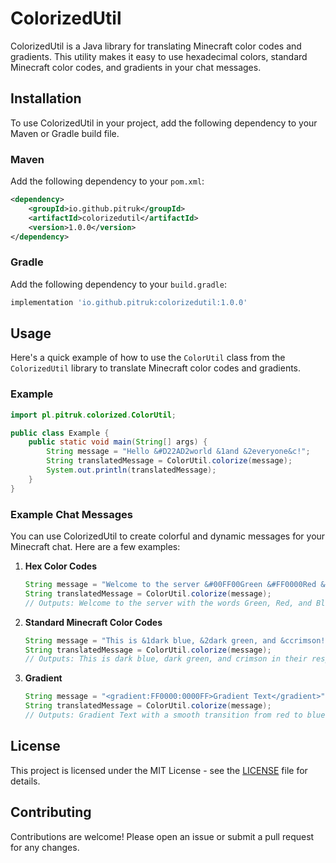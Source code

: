 
# ColorizedUtil

ColorizedUtil is a Java library for translating Minecraft color codes and gradients. This utility makes it easy to use hexadecimal colors, standard Minecraft color codes, and gradients in your chat messages.

## Installation

To use ColorizedUtil in your project, add the following dependency to your Maven or Gradle build file.

### Maven

Add the following dependency to your `pom.xml`:

```xml
<dependency>
    <groupId>io.github.pitruk</groupId>
    <artifactId>colorizedutil</artifactId>
    <version>1.0.0</version>
</dependency>
```

### Gradle

Add the following dependency to your `build.gradle`:

```groovy
implementation 'io.github.pitruk:colorizedutil:1.0.0'
```

## Usage

Here's a quick example of how to use the `ColorUtil` class from the `ColorizedUtil` library to translate Minecraft color codes and gradients.

### Example

```java
import pl.pitruk.colorized.ColorUtil;

public class Example {
    public static void main(String[] args) {
        String message = "Hello &#D22AD2world &1and &2everyone&c!";
        String translatedMessage = ColorUtil.colorize(message);
        System.out.println(translatedMessage);
    }
}
```

### Example Chat Messages

You can use ColorizedUtil to create colorful and dynamic messages for your Minecraft chat. Here are a few examples:

1. **Hex Color Codes**

    ```java
    String message = "Welcome to the server &#00FF00Green &#FF0000Red &#0000FFBlue!";
    String translatedMessage = ColorUtil.colorize(message);
    // Outputs: Welcome to the server with the words Green, Red, and Blue in their respective colors
    ```

2. **Standard Minecraft Color Codes**

    ```java
    String message = "This is &1dark blue, &2dark green, and &ccrimson!";
    String translatedMessage = ColorUtil.colorize(message);
    // Outputs: This is dark blue, dark green, and crimson in their respective Minecraft colors
    ```

3. **Gradient**

    ```java
    String message = "<gradient:FF0000:0000FF>Gradient Text</gradient>";
    String translatedMessage = ColorUtil.colorize(message);
    // Outputs: Gradient Text with a smooth transition from red to blue
    ```

## License

This project is licensed under the MIT License - see the [LICENSE](LICENSE) file for details.

## Contributing

Contributions are welcome! Please open an issue or submit a pull request for any changes.
